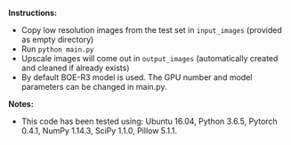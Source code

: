 **Instructions:**
- Copy low resolution images from the test set in `input_images` (provided as empty directory)
- Run `python main.py`
- Upscale images will come out in `output_images` (automatically created and cleaned if already exists)
- By default BOE-R3 model is used. The GPU number and model parameters can be changed in main.py.

**Notes:**
- This code has been tested using: Ubuntu 16.04, Python 3.6.5, Pytorch 0.4.1, NumPy 1.14.3, SciPy 1.1.0, Pillow 5.1.1.
